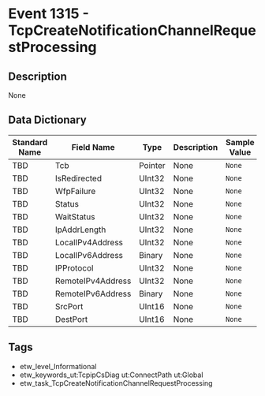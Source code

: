 # Event 1315 - TcpCreateNotificationChannelRequestProcessing

## Description
None

## Data Dictionary
|Standard Name|Field Name|Type|Description|Sample Value|
|---|---|---|---|---|
|TBD|Tcb|Pointer|None|`None`|
|TBD|IsRedirected|UInt32|None|`None`|
|TBD|WfpFailure|UInt32|None|`None`|
|TBD|Status|UInt32|None|`None`|
|TBD|WaitStatus|UInt32|None|`None`|
|TBD|IpAddrLength|UInt32|None|`None`|
|TBD|LocalIPv4Address|UInt32|None|`None`|
|TBD|LocalIPv6Address|Binary|None|`None`|
|TBD|IPProtocol|UInt32|None|`None`|
|TBD|RemoteIPv4Address|UInt32|None|`None`|
|TBD|RemoteIPv6Address|Binary|None|`None`|
|TBD|SrcPort|UInt16|None|`None`|
|TBD|DestPort|UInt16|None|`None`|

## Tags
* etw_level_Informational
* etw_keywords_ut:TcpipCsDiag ut:ConnectPath ut:Global
* etw_task_TcpCreateNotificationChannelRequestProcessing
